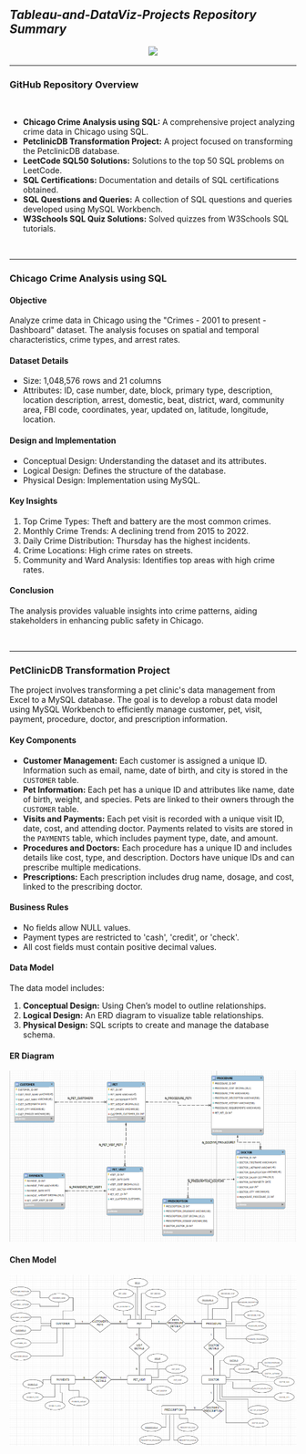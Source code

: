 <h2 align= "Left"><em>Tableau-and-DataViz-Projects Repository Summary</em></h2>

<div align="center">
  <img height="200" src="https://github.com/shreyjain99/Tableau-and-DataViz-Projects/blob/main/src%20files/Tableau-Logo-768x432.png"/>
</div>

<hr width="100%" size="2">

<h3 align= "left"> <b> GitHub Repository Overview </b> </h3>

<br>

<body>
    <ul>
        <li><strong>Chicago Crime Analysis using SQL:</strong> A comprehensive project analyzing crime data in Chicago using SQL.</li>
        <li><strong>PetclinicDB Transformation Project:</strong> A project focused on transforming the PetclinicDB database.</li>
        <li><strong>LeetCode SQL50 Solutions:</strong> Solutions to the top 50 SQL problems on LeetCode.</li>
        <li><strong>SQL Certifications:</strong> Documentation and details of SQL certifications obtained.</li>
        <li><strong>SQL Questions and Queries:</strong> A collection of SQL questions and queries developed using MySQL Workbench.</li>
        <li><strong>W3Schools SQL Quiz Solutions:</strong> Solved quizzes from W3Schools SQL tutorials.</li>
    </ul>
</body>

<br>

<hr width="100%" size="2">

<h3 align= "left"> <b>Chicago Crime Analysis using SQL</b> </h3>

<body>
    <h4>Objective</h4>
    <p>
        Analyze crime data in Chicago using the "Crimes - 2001 to present - Dashboard" dataset. The analysis focuses on spatial and temporal characteristics, crime types, and arrest rates.
    </p>
    <h4>Dataset Details</h4>
    <ul>
        <li>Size: 1,048,576 rows and 21 columns</li>
        <li>Attributes: ID, case number, date, block, primary type, description, location description, arrest, domestic, beat, district, ward, community area, FBI code, coordinates, year, updated on, latitude, longitude, location.</li>
    </ul>
    <h4>Design and Implementation</h4>
    <ul>
        <li>Conceptual Design: Understanding the dataset and its attributes.</li>
        <li>Logical Design: Defines the structure of the database.</li>
        <li>Physical Design: Implementation using MySQL.</li>
    </ul>
    <h4>Key Insights</h4>
    <ol>
        <li>Top Crime Types: Theft and battery are the most common crimes.</li>
        <li>Monthly Crime Trends: A declining trend from 2015 to 2022.</li>
        <li>Daily Crime Distribution: Thursday has the highest incidents.</li>
        <li>Crime Locations: High crime rates on streets.</li>
        <li>Community and Ward Analysis: Identifies top areas with high crime rates.</li>
    </ol>
    <h4>Conclusion</h4>
    <p>
        The analysis provides valuable insights into crime patterns, aiding stakeholders in enhancing public safety in Chicago.
    </p>
</body>



<br>

<hr width="100%" size="2">

<h3 align= "left"> <b>PetClinicDB Transformation Project</b> </h3>

<body>
    <p>The project involves transforming a pet clinic's data management from Excel to a MySQL database. The goal is to develop a robust data model using MySQL Workbench to efficiently manage customer, pet, visit, payment, procedure, doctor, and prescription information.</p>

  <h4>Key Components</h4>
    <ul>
        <li><strong>Customer Management:</strong> Each customer is assigned a unique ID. Information such as email, name, date of birth, and city is stored in the <code>CUSTOMER</code> table.</li>
        <li><strong>Pet Information:</strong> Each pet has a unique ID and attributes like name, date of birth, weight, and species. Pets are linked to their owners through the <code>CUSTOMER</code> table.</li>
        <li><strong>Visits and Payments:</strong> Each pet visit is recorded with a unique visit ID, date, cost, and attending doctor. Payments related to visits are stored in the <code>PAYMENTS</code> table, which includes payment type, date, and amount.</li>
        <li><strong>Procedures and Doctors:</strong> Each procedure has a unique ID and includes details like cost, type, and description. Doctors have unique IDs and can prescribe multiple medications.</li>
        <li><strong>Prescriptions:</strong> Each prescription includes drug name, dosage, and cost, linked to the prescribing doctor.</li>
    </ul>

  <h4>Business Rules</h4>
    <ul>
        <li>No fields allow NULL values.</li>
        <li>Payment types are restricted to 'cash', 'credit', or 'check'.</li>
        <li>All cost fields must contain positive decimal values.</li>
    </ul>

   <h4>Data Model</h4>
    <p>The data model includes:</p>
    <ol>
        <li><strong>Conceptual Design:</strong> Using Chen’s model to outline relationships.</li>
        <li><strong>Logical Design:</strong> An ERD diagram to visualize table relationships.</li>
        <li><strong>Physical Design:</strong> SQL scripts to create and manage the database schema.</li>
    </ol>

   <h4>ER Diagram</h4>
    <img height="300" src="https://github.com/shreyjain99/SQL-Projects/blob/main/PetClinicDB%20Transformation%20Project/ER%20DIAGRAM%20SS.png" alt="ER Diagram">

   <h4>Chen Model</h4>
    <img height="300" src="https://github.com/shreyjain99/SQL-Projects/blob/main/PetClinicDB%20Transformation%20Project/CHEN%20MODEL%20SS.png" alt="Chen Model">
</body>
